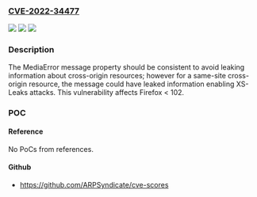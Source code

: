 ### [CVE-2022-34477](https://cve.mitre.org/cgi-bin/cvename.cgi?name=CVE-2022-34477)
![](https://img.shields.io/static/v1?label=Product&message=Firefox&color=blue)
![](https://img.shields.io/static/v1?label=Version&message=unspecified%20&color=brightgreen)
![](https://img.shields.io/static/v1?label=Vulnerability&message=MediaError%20message%20property%20leaked%20information%20on%20cross-origin%20same-site%20pages&color=brightgreen)

### Description

The MediaError message property should be consistent to avoid leaking information about cross-origin resources; however for a same-site cross-origin resource, the message could have leaked information enabling XS-Leaks attacks. This vulnerability affects Firefox < 102.

### POC

#### Reference
No PoCs from references.

#### Github
- https://github.com/ARPSyndicate/cve-scores


